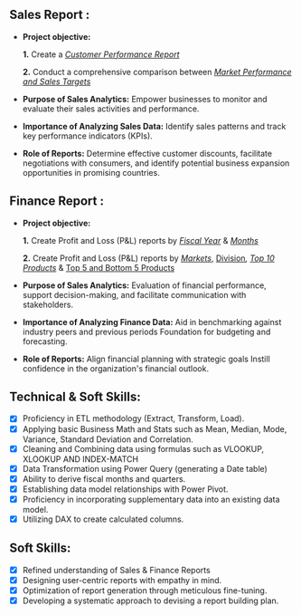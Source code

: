 ## Sales Report :


- **Project objective:** 

    **1.** Create a _[Customer Performance Report](https://github.com/Jama-analyst/Excel-Sales-Analytics/blob/main/Customer%20Performance%20Report.pdf)_ 

    **2.** Conduct a comprehensive comparison between _[Market Performance and Sales Targets](https://github.com/Jama-analyst/Excel-Sales-Analytics/blob/main/Market%20Performance%20vs%20Target.pdf)_

- **Purpose of Sales Analytics:** Empower businesses to monitor and evaluate their sales activities and performance.

- **Importance of Analyzing Sales Data:** Identify sales patterns and track key performance indicators (KPIs).

- **Role of Reports:** Determine effective customer discounts, facilitate negotiations with consumers, and identify potential business expansion opportunities in promising countries.


## Finance Report :

- **Project objective:** 

    **1.** Create Profit and Loss (P&L) reports by _[Fiscal Year](https://github.com/Jama-analyst/Excel-Sales-Analytics/blob/main/P%20%26%20L%20By%20Fiscal%20Years.pdf)_ & _[Months](https://github.com/Jama-analyst/Excel-Sales-Analytics/blob/main/P%20%26%20L%20By%20Fiscal%20Months.pdf)_ 

   **2.** Create Profit and Loss (P&L) reports by _[Markets](https://github.com/Jama-analyst/Excel-Sales-Analytics/blob/main/Top%205%20Countries.pdf)_, [Division](https://github.com/Jama-analyst/Excel-Sales-Analytics/blob/main/Division%20Report.pdf)_, [Top 10 Products](https://github.com/Jama-analyst/Excel-Sales-Analytics/blob/main/Top%2010%20Products.pdf)_ & [Top 5 and Bottom 5 Products](https://github.com/Jama-analyst/Excel-Sales-Analytics/blob/main/Top%205%20and%20Bottom%205%20products.pdf)

- **Purpose of Sales Analytics:** Evaluation of financial performance, support decision-making, and facilitate communication with stakeholders.

- **Importance of Analyzing Finance Data:** Aid in benchmarking against industry peers and previous periods Foundation for budgeting and forecasting.

- **Role of Reports:** Align financial planning with strategic goals Instill confidence in the organization's financial outlook.


## Technical & Soft Skills:
- [x]	Proficiency in ETL methodology (Extract, Transform, Load).
- [x]	Applying basic Business Math and Stats such as Mean, Median, Mode, Variance, Standard Deviation and Correlation.
- [x]	Cleaning and Combining data using formulas such as VLOOKUP, XLOOKUP AND INDEX-MATCH
- [X]	Data Transformation using Power Query (generating a Date table)
- [x]	Ability to derive fiscal months and quarters.
- [x]	Establishing data model relationships with Power Pivot.
- [x]	Proficiency in incorporating supplementary data into an existing data model.
- [x]	Utilizing DAX to create calculated columns.

## Soft Skills:
- [x]	Refined understanding of Sales & Finance Reports
- [x]	Designing user-centric reports with empathy in mind.
- [x]	Optimization of report generation through meticulous fine-tuning.
- [x]	Developing a systematic approach to devising a report building plan.

